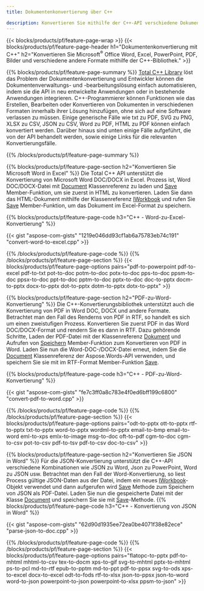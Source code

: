 ```yaml
---
title: Dokumentenkonvertierung über C++ 

description: Konvertieren Sie mithilfe der C++-API verschiedene Dokumentformate wie Word, Excel, PowerPoint, PDF, JSON, Bilder und mehr. 
---
```


{{< blocks/products/pf/feature-page-wrap >}}
{{< blocks/products/pf/feature-page-header h1="Dokumentenkonvertierung mit C++" h2="Konvertieren Sie Microsoft<sup>&reg;</sup> Office Word, Excel, PowerPoint, PDF, Bilder und verschiedene andere Formate mithilfe der C++-Bibliothek." >}}

{{% blocks/products/pf/feature-page-summary %}}
[Total C++ Library](https://products.aspose.com/total/cpp/) löst das Problem der Dokumentenkonvertierung und Entwickler können die Dokumentenverwaltungs- und -bearbeitungslösung einfach automatisieren, indem sie die API in neu entwickelte Anwendungen oder in bestehende Anwendungen integrieren. C++-Programmierer können Funktionen wie das Erstellen, Bearbeiten oder Konvertieren von Dokumenten in verschiedenen Formaten innerhalb ihrer Lösung hinzufügen, ohne sich auf eine Software verlassen zu müssen. Einige generische Fälle wie txt zu PDF, SVG zu PNG, XLSX zu CSV, JSON zu CSV, Word zu PDF, HTML zu PDF können einfach konvertiert werden. Darüber hinaus sind unten einige Fälle aufgeführt, die von der API behandelt werden, sowie einige Links für die relevanten Konvertierungsfälle. 

{{% /blocks/products/pf/feature-page-summary  %}}

{{% blocks/products/pf/feature-page-section  h2="Konvertieren Sie Microsoft Word in Excel" %}}
Die Total C++ API unterstützt die Konvertierung von Microsoft Word DOC/DOCX in Excel.  Prozess ist, Word DOC/DOCX-Datei mit [Document](https://reference.aspose.com/words/cpp/class/aspose.words.document) Klassenreferenz zu laden und [Save](https://reference.aspose.com/words/cpp/class/aspose.words.document#save_string_saveformat) Member-Funktion, um sie zuerst in HTML zu konvertieren. Laden Sie dann das HTML-Dokument mithilfe der Klassenreferenz [IWorkbook](https://reference.aspose.com/cells/cpp/class/aspose.cells.i_workbook) und rufen Sie [Save](https://reference.aspose.com/cells/cpp/class/aspose.cells.i_workbook#a5dc7de23f7ceba76a05dc1d49f51502e) Member-Funktion, um das Dokument im Excel-Format zu speichern. 

{{% blocks/products/pf/feature-page-code h3="C++ - Word-zu-Excel-Konvertierung" %}}

{{< gist "aspose-com-gists" "1219e046dd93cf1ab6a75783eb74c191" "convert-word-to-excel.cpp" >}}

{{% /blocks/products/pf/feature-page-code  %}}
{{% /blocks/products/pf/feature-page-section %}}
{{< blocks/products/pf/feature-page-options pairs="pdf-to-powerpoint pdf-to-excel pdf-to-txt pot-to-doc potm-to-doc potx-to-doc pps-to-doc ppsm-to-doc ppsx-to-doc ppt-to-doc pptm-to-doc pptx-to-doc doc-to-pptx docm-to-pptx docx-to-pptx dot-to-pptx dotm-to-pptx dotx-to-pptx" >}}

{{% blocks/products/pf/feature-page-section  h2="PDF-zu-Word-Konvertierung" %}}
Die C++-Konvertierungsbibliothek unterstützt auch die Konvertierung von PDF in Word DOC, DOCX und andere Formate. Betrachtet man den Fall des Renderns von PDF in RTF, so handelt es sich um einen zweistufigen Prozess. Konvertieren Sie zuerst PDF in das Word DOC/DOCX-Format und rendern Sie es dann in RTF. Dazu gehörende Schritte, Laden der PDF-Datei mit der Klassenreferenz [Dokument](https://reference.aspose.com/pdf/cpp/class/aspose.pdf.document) und Aufrufen von [Speichern](https://reference.aspose.com/pdf/cpp/class/aspose.pdf.document#adb8061c585440fde49c1263e68837f01) Member-Funktion zum Konvertieren von PDF in Word. Laden Sie nun die Word-DOC-/DOCX-Datei erneut, indem Sie die [Document](https://reference.aspose.com/words/cpp/class/aspose.words.document) Klassenreferenz der Aspose.Words-API verwenden, und speichern Sie sie mit im RTF-Format Member-Funktion [Save](https://reference.aspose.com/words/cpp/class/aspose.words.document#save_stream_saveformat).

{{% blocks/products/pf/feature-page-code h3="C++ - PDF-zu-Word-Konvertierung" %}}

{{< gist "aspose-com-gists" "fe7c3ff0a8c783e4f0ed6bff199c6800" "convert-pdf-to-word.cpp" >}}

{{% /blocks/products/pf/feature-page-code  %}}
{{% /blocks/products/pf/feature-page-section %}}
{{< blocks/products/pf/feature-page-options pairs="odt-to-pptx ott-to-pptx rtf-to-pptx txt-to-pptx word-to-pptx wordml-to-pptx email-to-bmp email-to-word eml-to-xps emlx-to-image msg-to-doc oft-to-pdf cgm-to-doc cgm-to-csv pot-to-csv pdf-to-tsv pdf-to-csv doc-to-csv" >}}

{{% blocks/products/pf/feature-page-section  h2="Konvertieren Sie JSON in Word" %}}
Für die JSON-Konvertierung unterstützt die C++-API verschiedene Kombinationen wie JSON zu Word, Json zu PowerPoint, Word zu JSON usw. Betrachtet man den Fall der Word-Konvertierung, so liest Process gültige JSON-Daten aus der Datei, indem ein neues [IWorkbook](https://reference.aspose.com/cells/cpp/class/aspose.cells.i_workbook)-Objekt verwendet und dann aufgerufen wird [Save](https://reference.aspose.com/cells/cpp/class/aspose.cells.i_workbook#a9460f52a2dec8f4bf623a4905167d997) Methode zum Speichern von JSON als PDF-Datei. Laden Sie nun die gespeicherte Datei mit der Klasse [Document](https://reference.aspose.com/words/cpp/class/aspose.words.document) und speichern Sie sie mit [Save](https://reference.aspose.com/words/cpp/class/aspose.words.document#save_string_saveformat)-Methode.
{{% blocks/products/pf/feature-page-code h3="C++ - Konvertierung von JSON in Word" %}}

{{< gist "aspose-com-gists" "62d90d1935ee72ea0be4071f38e82ece" "parse-json-to-doc.cpp" >}}


{{% /blocks/products/pf/feature-page-code  %}}
{{% /blocks/products/pf/feature-page-section %}}
{{< blocks/products/pf/feature-page-options pairs="flatopc-to-pptx pdf-to-mhtml mhtml-to-csv tex-to-docm xps-to-gif svg-to-mhtml pptx-to-mhtml ps-to-pcl md-to-rtf epub-to-pptm md-to-ppt pdf-to-ppsx svg-to-ods xps-to-excel docx-to-excel odt-to-fods rtf-to-xlsx json-to-ppsx json-to-word word-to-json powerpoint-to-json powerpoint-to-xlsx ppsm-to-json" >}}